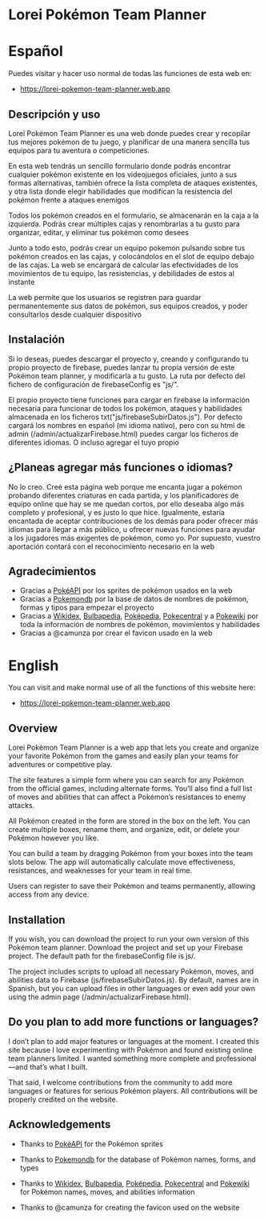 # Lorei Pokémon Team Planner

# Español
Puedes visitar y hacer uso normal de todas las funciones de esta web en: 
- https://lorei-pokemon-team-planner.web.app

## Descripción y uso
Lorei Pokémon Team Planner es una web donde puedes crear y recopilar tus mejores pokémon de tu juego, y planificar de una manera sencilla tus equipos para tu aventura o competiciones. 

En esta web tendrás un sencillo formulario donde podrás encontrar cualquier pokémon existente en los videojuegos oficiales, junto a sus formas alternativas, también ofrece la lista completa de ataques existentes, y otra lista donde elegir habilidades que modifican la resistencia del pokémon frente a ataques enemigos

[](/gif_readme/gif_formulario_es.gif)

Todos los pokémon creados en el formulario, se almacenarán en la caja a la izquierda. Podrás crear múltiples cajas y renombrarlas a tu gusto para organizar, editar, y eliminar tus pokémon como desees

[](/gif_readme/png_cajas_es.png)

Junto a todo esto, podrás crear un equipo pokemon pulsando sobre tus pokémon creados en las cajas, y colocándolos en el slot de equipo debajo de las cajas. La web se encargará de calcular las efectividades de los movimientos de tu equipo, las resistencias, y debilidades de estos al instante

[](/gif_readme/png_equipo_es.png)

La web permite que los usuarios se registren para guardar permanentemente sus datos de pokémon, sus equipos creados, y poder consultarlos desde cualquier dispositivo

## Instalación
Si lo deseas, puedes descargar el proyecto y, creando y configurando tu propio proyecto de firebase, puedes lanzar tu propia versión de este Pokémon team planner, y modificarla a tu gusto. La ruta por defecto del fichero de configuración de firebaseConfig es "js/".

El propio proyecto tiene funciones para cargar en firebase la información necesaria para funcionar de todos los pokémon, ataques y habilidades almacenada en los ficheros txt("js/firebaseSubirDatos.js"). Por defecto cargará los nombres en español (mi idioma nativo), pero con su html de admin (/admin/actualizarFirebase.html) puedes cargar los ficheros de diferentes idiomas. O incluso agregar el tuyo propio

## ¿Planeas agregar más funciones o idiomas?
No lo creo. Creé esta página web porque me encanta jugar a pokémon probando diferentes criaturas en cada partida, y los planificadores de equipo online que hay se me quedan cortos, por ello deseaba algo más completo y profesional, y es justo lo que hice.
Igualmente, estaría encantada de aceptar contribuciones de los demás para poder ofrecer más idiomas para llegar a más público, u ofrecer nuevas funciones para ayudar a los jugadores más exigentes de pokémon, como yo. Por supuesto, vuestro aportación contará con el reconocimiento necesario en la web


## Agradecimientos
- Gracias a [PokéAPI](https://github.com/PokeAPI/sprites) por los sprites de pokémon usados en la web
- Gracias a [Pokemondb](https://pokemondb.net/tools/text-list) por la base de datos de nombres de pokémon, formas y tipos para empezar el proyecto
- Gracias a [Wikidex](https://www.wikidex.net/wiki/WikiDex), [Bulbapedia](https://bulbagarden.net/home), [Poképedia](https://www.pokepedia.fr/Portail:Accueil), [Pokecentral](https://wiki.pokemoncentral.it) y a [Pokewiki](https://www.pokewiki.de/Hauptseite) por toda la información de nombres de pokémon, movimientos y habilidades
- Gracias a @camunza por crear el favicon usado en la web

# English
You can visit and make normal use of all the functions of this website here:
- https://lorei-pokemon-team-planner.web.app

## Overview

Lorei Pokémon Team Planner is a web app that lets you create and organize your favorite Pokémon from the games and easily plan your teams for adventures or competitive play.

The site features a simple form where you can search for any Pokémon from the official games, including alternate forms. You’ll also find a full list of moves and abilities that can affect a Pokémon’s resistances to enemy attacks.
[](/gif_readme/gif_form_en.gif)


All Pokémon created in the form are stored in the box on the left. You can create multiple boxes, rename them, and organize, edit, or delete your Pokémon however you like.
[](/gif_readme/png_boxes_en.png)

You can build a team by dragging Pokémon from your boxes into the team slots below. The app will automatically calculate move effectiveness, resistances, and weaknesses for your team in real time.
[](/gif_readme/png_team_en.png)


Users can register to save their Pokémon and teams permanently, allowing access from any device.

## Installation

If you wish, you can download the project to run your own version of this Pokémon team planner. Download the project and set up your Firebase project. The default path for the firebaseConfig file is js/.

The project includes scripts to upload all necessary Pokémon, moves, and abilities data to Firebase (js/firebaseSubirDatos.js). By default, names are in Spanish, but you can upload files in other languages or even add your own using the admin page (/admin/actualizarFirebase.html).

## Do you plan to add more functions or languages?

I don’t plan to add major features or languages at the moment. I created this site because I love experimenting with Pokémon and found existing online team planners limited. I wanted something more complete and professional—and that’s what I built.

That said, I welcome contributions from the community to add more languages or features for serious Pokémon players. All contributions will be properly credited on the website.

## Acknowledgements

- Thanks to [PokéAPI](https://github.com/PokeAPI/sprites) for the Pokémon sprites

- Thanks to [Pokemondb](https://pokemondb.net/tools/text-list) for the database of Pokémon names, forms, and types

- Thanks to [Wikidex](https://www.wikidex.net/wiki/WikiDex), [Bulbapedia](https://bulbagarden.net/home), [Poképedia](https://www.pokepedia.fr/Portail:Accueil), [Pokecentral](https://wiki.pokemoncentral.it) and [Pokewiki](https://www.pokewiki.de/Hauptseite) for Pokémon names, moves, and abilities information

- Thanks to @camunza for creating the favicon used on the website

